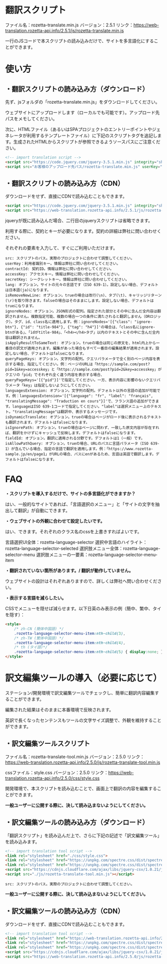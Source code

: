 # 翻訳スクリプト

ファイル名：rozetta-translate.min.js
バージョン：2.5.1
リンク：https://web-translation.rozetta-api.info/2.5.1/js/rozetta-translate.min.js

一行のJSコードで本スクリプトの読み込みだけで、サイトを多言語化にすることができます。


# 使い方

## ・翻訳スクリプトの読み込み方（ダウンロード）

先ず、jsフォルダの「rozetta-translate.min.js」をダウンロードしてください。

ウェブサイトにアップロードします（ローカルでも可能です）。アップロード先パスをメモしてください。

次に、HTMLファイル（あるいはSPAプロジェクトのエントリーポイントやジェネレータが利用するテンプレートファイル）に下記のスクリプトタグを追記します。生成されたHTMLからスクリプトが参照できるようソースパスにご注意ください。

```html
<!-- import translation script -->
<script src="https://code.jquery.com/jquery-3.5.1.min.js" integrity="sha256-9/aliU8dGd2tb6OSsuzixeV4y/faTqgFtohetphbbj0=" crossorigin="anonymous" data-no-defer=""></script>
<script src="お客様のアップロード先パス/rozetta-translate.min.js" userKey="お客様のユーザーキー" lang="ja" contractId="お客様の契約ID" accessKey="お客様のアクセスキー" secretKey="お客様のシークレットキー"></script>
```

## ・翻訳スクリプトの読み込み方（CDN）

ダウンロードをせず、直接にCDNで読み込むこともできます。

<!-- import translation script -->
```html
<script src="https://code.jquery.com/jquery-3.5.1.min.js" integrity="sha256-9/aliU8dGd2tb6OSsuzixeV4y/faTqgFtohetphbbj0=" crossorigin="anonymous" data-no-defer=""></script>
<script src="https://web-translation.rozetta-api.info/2.5.1/js/rozetta-translate.min.js" userKey="お客様のユーザーキー" lang="ja" contractId="お客様の契約ID" accessKey="お客様のアクセスキー" secretKey="お客様のシークレットキー"></script>
```

jqueryが既に読み込んだ場合、二行目のjqueryスクリプトは省略できます。

利用する際に、契約とキーが必要になります。契約の詳細は弊社に問い合わせください。

それぞれの要素を入力して、すぐにご利用いただけます。


    src: スクリプトのパス。実際のプロジェクトに合わせて調整してください。
    userKey：利用者識別キー。情報は弊社に問い合わせしてください。
    contractId: 契約ID。情報は弊社に問い合わせしてください。
    accessKey: アクセスキー。情報は弊社に問い合わせしてください。
    secretKey: シークレットキー。情報は弊社に問い合わせしてください。
    lang: オプション。サイトの元々の言語です（ISO 639-1）。設定しない場合、デフォルトは日本語(ja)になります。
    isRemoveNewLine: オプション。trueの場合は改行(\n)、タブ(\t)、キャリッジリターン(\r)を取り除きます。falseの場合はそのままにします。設定しない場合、デフォルトはtrueになります。
    ignoreNodes: オプション。JSON形式の配列。指定された部分とその中に含んだ全内容は翻訳されません。複数指定可能、複数の場合一つの条件に満たされると翻訳しません（ORロジック）。タグ、id、class名に適用します。例：ignoreNodes='[{"class": "ignore-btn"}, {"id": "title-984"}, {"tag": "h4"}]'の場合は、「class名にignore-btnがある」、「idがtitle-984」、「<h4></h4>タグ」以内のテキストとその中に含んだ全内容は翻訳されません。
    isApplyResultToSameText: オプション。trueの場合は同じの原文を、html内上から一番目の訳文が適用されます。編集があった場合もすべて一番目の編集結果が適用されます。設定しない場合、デフォルトはfalseになります。
    queryPageKeys: オプション。文字列の配列。クエリパラメータで全く別のページ内容を表示する場合、指定してください。例：ページのURLは「https://sample.com/post?pid=1&key=accesskey」と「https://sample.com/post?pid=2&key=accesskey」がクエリの「pid」でそれぞれ全く違う内容を表示する場合、queryPageKeys='[{"pid"}]'で指定してください。一方、表示内容に影響のないクエリパラメータ「key」は指定しないようにしてください。
    languagesExtension: オプション。文字列の配列。デフォルト以外の言語の追加が可能です。例：languagesExtension='[{"language": "fr", "label": "français", "translatingMessage": "Traduction en cours"}]'で、フランス語の追加ができます。languageはISO 639-1コードで指定してください。"label"は選択メニュー上のテキスト。"translatingMessage"は翻訳中、表示するメッセージです。
    isDynamicTranslate: オプション。trueの場合はページがロード後に表示されるテキストも翻訳されます。デフォルトはfalseになります。
    isIgnorePath: オプション。trueの場合はページに問わず、一致した原文内容が存在すれば、翻訳をかけずにキャッシュで反映します。デフォルトはfalseになります。
    fieldId: オプション。翻訳に適用される分野です。デフォルトは1（一般）です。
    isAllowPathQuery: オプション。trueの場合、URLのパスに言語パラメータ（ISO 639-1）が含んでいる場合、指定の言語で翻訳を適用します。例：「https://www.rozetta-sample.jp/en/page1」がURLの場合、パスにenがあるため、言語は英語で翻訳します。デフォルトはfalseになります。


# FAQ

**・スクリプトを導入するだけで、サイトの多言語化ができますか？**

はい、一般的なサイトであれば、「言語選択のメニュー」と「サイトの文字を抽出して翻訳」が自動にできます。


**・ウェブサイトの外観に合わせて設定したいです。**

はい、できます。それぞれのクラス名のcssを上書きすればよいです。

言語選択UI全体：rozetta-language-selector
選択中言語のハイライト：rozetta-language-selector-selected
選択肢メニュー全体：rozetta-language-selector-menu
選択肢メニューの一要素：rozetta-language-selector-menu-item


**・翻訳されていない箇所があります。/ 翻訳が動作していません。**

ウェブサイトの設計はそれぞれありますので、詳しくは弊社へ問い合わせください。


**・表示する言語を減らしたい。**

CSSでメニューを隠せば減らせます。以下日英のみ表示の例（簡中、繁中、タイを隠す）：
```html
<style>
    /* zh-CN (簡体中国語) */
    .rozetta-language-selector-menu-item:nth-child(3),
    /* zh-TW (繁体中国語) */
    .rozetta-language-selector-menu-item:nth-child(4),
    /* th (タイ語)*/
    .rozetta-language-selector-menu-item:nth-child(5) { display:none; }
</style>
```



# 訳文編集ツールの導入（必要に応じて）

ステーション/開発環境で訳文編集ツールでチェックし、簡単に翻訳内容編集することができます。

編集された結果はそのままに本番環境で反映されます。

英訳で長くなったセンテンスもツールの文字サイズ調整で、外観を維持することができます。

## ・訳文編集ツールスクリプト

ファイル名：rozetta-translate-tool.min.js
バージョン：2.5.0
リンク：https://web-translation.rozetta-api.info/2.5.0/js/rozetta-translate-tool.min.js

cssファイル：style.css
バージョン：2.5.0
リンク：https://web-translation.rozetta-api.info/2.5.0/css/style.css

開発環境で、本スクリプトを読み込むことで、画面上で翻訳の内容を編集することができます。


**一般ユーザーに公開する際に、決して読み込まないようにしてください。**

## ・訳文編集ツールの読み込み方（ダウンロード）

「翻訳スクリプト」を読み込んだ上で、さらに下記の記述で「訳文編集ツール」を読み込みます。

```html
<!-- import translation tool script -->
<link rel="stylesheet" href="./css/style.css">
<link rel="stylesheet" href="https://unpkg.com/spectre.css/dist/spectre-exp.min.css">
<link rel="stylesheet" href="https://unpkg.com/spectre.css/dist/spectre-icons.min.css">
<script src="https://cdnjs.cloudflare.com/ajax/libs/jquery-csv/1.0.21/jquery.csv.min.js" integrity="sha512-Y8iWYJDo6HiTo5xtml1g4QqHtl/PO1w+dmUpQfQSOTqKNsMhExfyPN2ncNAe9JuJUSKzwK/b6oaNPop4MXzkwg==" crossorigin="anonymous" referrerpolicy="no-referrer"></script>
<script src="./js/rozetta-translate-tool.min.js"></script>
```

    src: スクリプトのパス。実際のプロジェクトに合わせて調整してください。

**一般ユーザーに公開する際に、決して読み込まないようにしてください。**


## ・訳文編集ツールの読み込み方（CDN）

ダウンロードをせず、直接にCDNで読み込むこともできます。

```html
<!-- import translation tool script -->
<link rel="stylesheet" href="https://web-translation.rozetta-api.info/2.5.0/css/style.css">
<link rel="stylesheet" href="https://unpkg.com/spectre.css/dist/spectre-exp.min.css">
<link rel="stylesheet" href="https://unpkg.com/spectre.css/dist/spectre-icons.min.css">
<script src="https://cdnjs.cloudflare.com/ajax/libs/jquery-csv/1.0.21/jquery.csv.min.js" integrity="sha512-Y8iWYJDo6HiTo5xtml1g4QqHtl/PO1w+dmUpQfQSOTqKNsMhExfyPN2ncNAe9JuJUSKzwK/b6oaNPop4MXzkwg==" crossorigin="anonymous" referrerpolicy="no-referrer"></script>
<script src="https://web-translation.rozetta-api.info/2.5.0/js/rozetta-translate-tool.min.js"></script>
```
